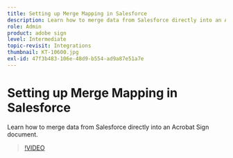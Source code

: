 ```yaml
---
title: Setting up Merge Mapping in Salesforce
description: Learn how to merge data from Salesforce directly into an Acrobat Sign document
role: Admin
product: adobe sign
level: Intermediate
topic-revisit: Integrations
thumbnail: KT-10600.jpg
exl-id: 47f3b483-106e-48d9-b554-ad9a87e51a7e
---
```

# Setting up Merge Mapping in Salesforce

Learn how to merge data from Salesforce directly into an Acrobat Sign document.

>[!VIDEO](https://video.tv.adobe.com/v/3409412?hidetitle=true)
